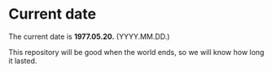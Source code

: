 # Current date

The current date is **1977.05.20.** (YYYY.MM.DD.)

This repository will be good when the world ends, so we will know how long it lasted.